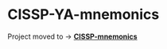 # CISSP-YA-mnemonics
Project moved to → **[CISSP-mnemonics](https://github.com/TAbdiukov/CISSP-mnemonics)**
